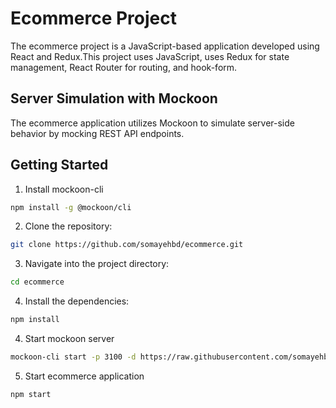 # Ecommerce Project

The ecommerce project is a JavaScript-based application developed using React and Redux.This project uses JavaScript, uses Redux for state management, React Router for routing, and hook-form. 

## Server Simulation with Mockoon

The ecommerce application utilizes Mockoon to simulate server-side behavior by mocking REST API endpoints.

## Getting Started

1. Install mockoon-cli

```sh
npm install -g @mockoon/cli
```

2. Clone the repository:

```sh
git clone https://github.com/somayehbd/ecommerce.git
```

3. Navigate into the project directory:

```sh
cd ecommerce
```

4. Install the dependencies:

```sh
npm install
```
4. Start mockoon server

```sh
mockoon-cli start -p 3100 -d https://raw.githubusercontent.com/somayehbd/ecommerce/master/configs/server.json
```

5. Start ecommerce application

```sh
npm start
```